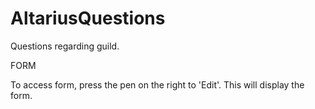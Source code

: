 # AltariusQuestions
Questions regarding guild.


FORM

To access form, press the pen on the right to 'Edit'. This will display the form.

<!--- Copy everything bellow this line!

<div class="class-no-caps-no-space toggle" id="NAME">
		<h1></h1>
		<h2>NAME [LVL] <a href="https://worldofwarcraft.com/en-gb/character/burning-legion/NAME" target="_blank">Armory</a> <span>+</span></h2>
	</div>
		<ul class="NAME class-no-caps-no-space">
			<li>Why did you join Altarius?
			<li class="answer"></li>

			<li>What content in World of Warcraft are you the most intressted in? - (PvP/PvE/Other)</li>
			<li class="answer"></li>

			<li>What games beside World of Warcraft do you play?</li>
			<li class="answer"></li>

			<li>What was your previous guild like?
			<li class="answer"></li>

			<li>How many languages are you fluent in?</li>
			<li class="answer"></li>

			<li>Do you raid?</li>
			<li class="answer"></li>

			<li>If [yes]: what's your current raiding progression? <br> If [no]: What is your preferred content</li>
			<li class="answer"></li>

			<li>What is your experience throughout your whole WoW career? Content clearing and from what expansion did you start play?</li>
			<li class="answer"></li>

			<li>What are your goals with your current online character?</li>
			<li class="answer"></li>
		</ul>

